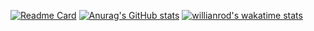 [![Readme Card](https://github-readme-stats.vercel.app/api/pin/?username=Jaron-Wilson&repo=github-readme-stats)](https://github.com/Jaron-Wilson/github-readme-stats)
[![Anurag's GitHub stats](https://github-readme-stats.vercel.app/api?username=Jaron-Wilson)](https://github.com/Jaron-Wilson/github-readme-stats)
[![willianrod's wakatime stats](https://github-readme-stats.vercel.app/api/wakatime?username=Jaron-Wilson)](https://github.com/anuraghazra/github-readme-stats)

